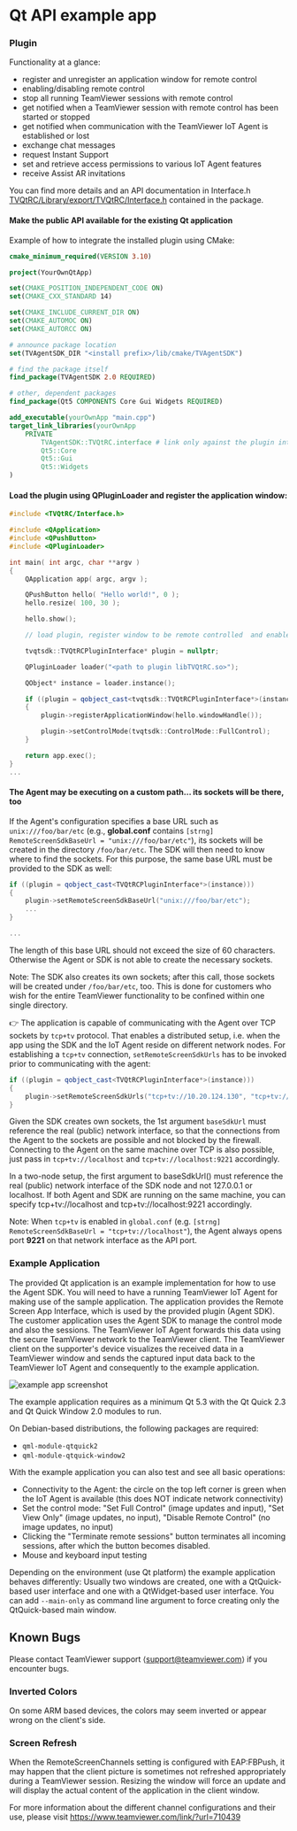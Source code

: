 # Qt API example app

### Plugin

Functionality at a glance:

* register and unregister an application window for remote control
* enabling/disabling remote control
* stop all running TeamViewer sessions with remote control
* get notified when a TeamViewer session with remote control has been started or stopped
* get notified when communication with the TeamViewer IoT Agent is established or lost
* exchange chat messages
* request Instant Support
* set and retrieve access permissions to various IoT Agent features
* receive Assist AR invitations

You can find more details and an API documentation in Interface.h [TVQtRC/Library/export/TVQtRC/Interface.h](../../TVQtRC/Library/export/TVQtRC/Interface.h) contained in the package.

#### Make the public API available for the existing Qt application

Example of how to integrate the installed plugin using CMake:

```cmake
cmake_minimum_required(VERSION 3.10)

project(YourOwnQtApp)

set(CMAKE_POSITION_INDEPENDENT_CODE ON)
set(CMAKE_CXX_STANDARD 14)

set(CMAKE_INCLUDE_CURRENT_DIR ON)
set(CMAKE_AUTOMOC ON)
set(CMAKE_AUTORCC ON)

# announce package location
set(TVAgentSDK_DIR "<install prefix>/lib/cmake/TVAgentSDK")

# find the package itself
find_package(TVAgentSDK 2.0 REQUIRED)

# other, dependent packages
find_package(Qt5 COMPONENTS Core Gui Widgets REQUIRED)

add_executable(yourOwnApp "main.cpp")
target_link_libraries(yourOwnApp
    PRIVATE
        TVAgentSDK::TVQtRC.interface # link only against the plugin interface, not the plugin itself
        Qt5::Core
        Qt5::Gui
        Qt5::Widgets
)
```

#### Load the plugin using QPluginLoader and register the application window:

```cpp
#include <TVQtRC/Interface.h>

#include <QApplication>
#include <QPushButton>
#include <QPluginLoader>

int main( int argc, char **argv )
{
    QApplication app( argc, argv );

    QPushButton hello( "Hello world!", 0 );
    hello.resize( 100, 30 );

    hello.show();

    // load plugin, register window to be remote controlled  and enable full control

    tvqtsdk::TVQtRCPluginInterface* plugin = nullptr;

    QPluginLoader loader("<path to plugin libTVQtRC.so>");

    QObject* instance = loader.instance();

    if ((plugin = qobject_cast<tvqtsdk::TVQtRCPluginInterface*>(instance)))
    {
        plugin->registerApplicationWindow(hello.windowHandle());

        plugin->setControlMode(tvqtsdk::ControlMode::FullControl);
    }

    return app.exec();
}
...
```

#### The Agent may be executing on a custom path... its sockets will be there, too

If the Agent's configuration specifies a base URL such as `unix:///foo/bar/etc` (e.g., **global.conf** contains `[strng] RemoteScreenSdkBaseUrl = "unix:///foo/bar/etc"`), its sockets will be created in the directory `/foo/bar/etc`. The SDK will then need to know where to find the sockets. For this purpose, the same base URL must be provided to the SDK as well:

```cpp
if ((plugin = qobject_cast<TVQtRCPluginInterface*>(instance)))
{
    plugin->setRemoteScreenSdkBaseUrl("unix:///foo/bar/etc");
    ...
}

...
```
The length of this base URL should not exceed the size of 60 characters. Otherwise the Agent or SDK is not able to create the necessary sockets.

Note: The SDK also creates its own sockets; after this call, those sockets will be created under `/foo/bar/etc`, too. This is done for customers who wish for the entire TeamViewer functionality to be confined within one single directory.

👉 The application is capable of communicating with the Agent over TCP sockets by `tcp+tv` protocol.
That enables a distributed setup, i.e. when the app using the SDK and the IoT Agent reside on different network nodes.
For establishing a `tcp+tv` connection, `setRemoteScreenSdkUrls` has to be invoked prior to communicating with the agent:
```c++
if ((plugin = qobject_cast<TVQtRCPluginInterface*>(instance)))
{
    plugin->setRemoteScreenSdkUrls("tcp+tv://10.20.124.130", "tcp+tv://10.20.124.156:9221");
}
```
Given the SDK creates own sockets, the 1st argument `baseSdkUrl` must reference the real (public) network interface,
so that the connections from the Agent to the sockets are possible and not blocked by the firewall.
Connecting to the Agent on the same machine over TCP is also possible, just pass in
`tcp+tv://localhost` and `tcp+tv://localhost:9221` accordingly.

In a two-node setup, the first argument to baseSdkUrl() must reference the real (public) network interface
of the SDK node and not 127.0.0.1 or localhost.
If both Agent and SDK are running on the same machine, you can specify tcp+tv://localhost and tcp+tv://localhost:9221 accordingly.

Note: When `tcp+tv` is enabled in `global.conf` (e.g. `[strng] RemoteScreenSdkBaseUrl = "tcp+tv://localhost"`),
the Agent always opens port **9221** on that network interface as the API port.
### Example Application

The provided Qt application is an example implementation for how to use the Agent SDK. You will need to have a running TeamViewer IoT Agent for making use of the sample application. The application provides the Remote Screen App Interface, which is used by the provided plugin (Agent SDK). The customer application uses the Agent SDK to manage the control mode and also the sessions. The TeamViewer IoT Agent forwards this data using the secure TeamViewer network to the TeamViewer client. The TeamViewer client on the supporter's device visualizes the received data in a TeamViewer window and sends the captured input data back to the TeamViewer IoT Agent and consequently to the example application.

![example app screenshot](../../doc/remote_screen_sdk_example_app_screenshot.png)

The example application requires as a minimum Qt 5.3 with the Qt Quick 2.3 and Qt Quick Window 2.0 modules to run.

On Debian-based distributions, the following packages are required:

* `qml-module-qtquick2`
* `qml-module-qtquick-window2`

With the example application you can also test and see all basic operations:

* Connectivity to the Agent: the circle on the top left corner is green when the IoT Agent is available (this does NOT indicate network connectivity)
* Set the control mode: "Set Full Control" (image updates and input), "Set View Only" (image updates, no input), "Disable Remote Control" (no image updates, no input)
* Clicking the "Terminate remote sessions" button terminates all incoming sessions, after which the button becomes disabled.
* Mouse and keyboard input testing

Depending on the environment (use Qt platform) the example application behaves differently: Usually two windows are created, one with a QtQuick-based user interface and one with a QtWidget-based user interface.
You can add `--main-only` as command line argument to force creating only the QtQuick-based main window.

## Known Bugs

Please contact TeamViewer support ⟨support@teamviewer.com⟩ if you encounter bugs.

### Inverted Colors

On some ARM based devices, the colors may seem inverted or appear wrong on the client's side.

### Screen Refresh

When the RemoteScreenChannels setting is configured with EAP:FBPush, it may happen that the client picture is sometimes not refreshed appropriately during a TeamViewer session. Resizing the window will force an update and will display the actual content of the application in the client window.

For more information about the different channel configurations and their use, please visit https://www.teamviewer.com/link/?url=710439